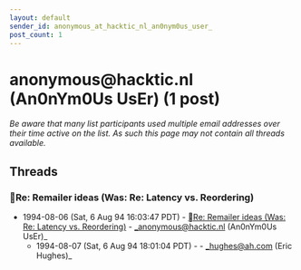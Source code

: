 ```yaml
---
layout: default
sender_id: anonymous_at_hacktic_nl_an0nym0us_user_
post_count: 1
---
```


# anonymous<span>@</span>hacktic.nl (An0nYm0Us UsEr) (1 post)

_Be aware that many list participants used multiple email addresses over their time active on the list. As such this page may not contain all threads available._

## Threads

### <null>Re: Remailer ideas (Was: Re: Latency vs. Reordering)
+ 1994-08-06 (Sat, 6 Aug 94 16:03:47 PDT) - [<null>Re: Remailer ideas (Was: Re: Latency vs. Reordering)](/archive/1994/08/003bf20037bb2ed80cca47f1665caccc6e80dccb4055d102804573ddf9dc333b) - _anonymous@hacktic.nl (An0nYm0Us UsEr)_
  + 1994-08-07 (Sat, 6 Aug 94 18:01:04 PDT) - [<null>](/archive/1994/08/ca526786ffd512907b8f87538513290d78a6ad4aad7c43cae6b072846f7d113c) - _hughes@ah.com (Eric Hughes)_

